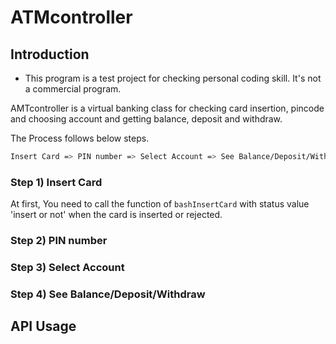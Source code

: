 # ATMcontroller


## Introduction

* This program is a test project for checking personal coding skill. It's not a commercial program.

AMTcontroller is a virtual banking class for checking card insertion, pincode and choosing account and getting balance, deposit and withdraw.

The Process follows below steps.

```bash
Insert Card => PIN number => Select Account => See Balance/Deposit/Withdraw
```

### Step 1) Insert Card
At first, You need to call the function of ```bashInsertCard``` with status value 'insert or not' when the card is inserted or rejected.

### Step 2) PIN number

### Step 3) Select Account

### Step 4) See Balance/Deposit/Withdraw


## API Usage

